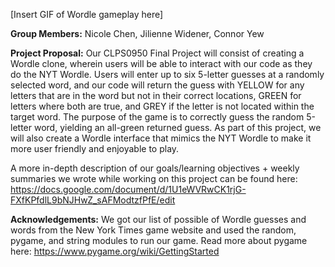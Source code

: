 [Insert GIF of Wordle gameplay here]

**Group Members:** Nicole Chen, Jilienne Widener, Connor Yew

**Project Proposal:** Our CLPS0950 Final Project will consist of creating a Wordle clone, wherein users will be able to interact with our code as they do the NYT Wordle. Users will enter up to six 5-letter guesses at a randomly selected word, and our code will return the guess with YELLOW for any letters that are in the word but not in their correct locations, GREEN for letters where both are true, and GREY if the letter is not located within the target word. The purpose of the game is to correctly guess the random 5-letter word, yielding an all-green returned guess. As part of this project, we will also create a Wordle interface that mimics the NYT Wordle to make it more user friendly and enjoyable to play.

A more in-depth description of our goals/learning objectives + weekly summaries we wrote while working on this project can be found here: https://docs.google.com/document/d/1U1eWVRwCK1rjG-FXfKPfdlL9bNJHwZ_sAFModtzfPfE/edit

**Acknowledgements:** 
We got our list of possible of Wordle guesses and words from the New York Times game website and used the random, pygame, and string modules to run our game. Read more about pygame here: https://www.pygame.org/wiki/GettingStarted
